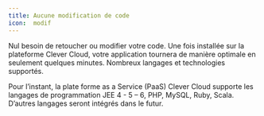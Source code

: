```yaml
---
title: Aucune modification de code
icon:  modif
---
```

Nul besoin de retoucher ou modifier votre code. Une fois installée sur la
plateforme Clever Cloud, votre application tournera de manière optimale en
seulement quelques minutes. 
Nombreux langages et technologies supportés.

Pour l’instant, la plate forme as a Service (PaaS) Clever Cloud supporte les
langages de programmation  JEE 4 - 5 – 6, PHP, MySQL, Ruby, Scala. D’autres
langages seront intégrés dans le futur.
